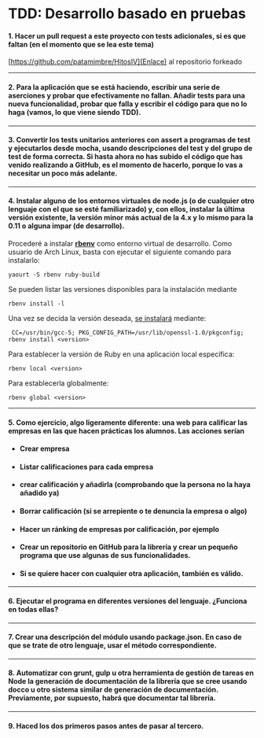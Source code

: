 TDD: Desarrollo basado en pruebas
=======

#### 1. Hacer un pull request a este proyecto con tests adicionales, si es que faltan (en el momento que se lea este tema)

[https://github.com/patamimbre/HitosIV](Enlace) al repositorio forkeado

----
#### 2. Para la aplicación que se está haciendo, escribir una serie de aserciones y probar que efectivamente no fallan. Añadir tests para una nueva funcionalidad, probar que falla y escribir el código para que no lo haga (vamos, lo que viene siendo TDD).

----
#### 3. Convertir los tests unitarios anteriores con assert a programas de test y ejecutarlos desde mocha, usando descripciones del test y del grupo de test de forma correcta. Si hasta ahora no has subido el código que has venido realizando a GitHub, es el momento de hacerlo, porque lo vas a necesitar un poco más adelante.

----
#### 4. Instalar alguno de los entornos virtuales de node.js (o de cualquier otro lenguaje con el que se esté familiarizado) y, con ellos, instalar la última versión existente, la versión minor más actual de la 4.x y lo mismo para la 0.11 o alguna impar (de desarrollo).

Procederé a instalar **[rbenv](https://github.com/rbenv/rbenv)** como entorno virtual de desarrollo. Como usuario de Arch Linux, basta con ejecutar el siguiente comando para instalarlo:

` yaourt -S rbenv ruby-build `

Se pueden listar las versiones disponibles para la instalación mediante

`rbenv install -l`

Una vez se decida la versión deseada, [se instalará](https://wiki.archlinux.org/index.php/Rbenv) mediante:

` CC=/usr/bin/gcc-5; PKG_CONFIG_PATH=/usr/lib/openssl-1.0/pkgconfig; rbenv install <version>`

Para establecer la versión de Ruby en una aplicación local específica:

`rbenv local <version>`

Para establecerla globalmente:

`rbenv global <version>` 







----
#### 5. Como ejercicio, algo ligeramente diferente: una web para calificar las empresas en las que hacen prácticas los alumnos. Las acciones serían
* #### Crear empresa
* #### Listar calificaciones para cada empresa
* #### crear calificación y añadirla (comprobando que la persona no la haya añadido ya)
* #### Borrar calificación (si se arrepiente o te denuncia la empresa o algo)
* #### Hacer un ránking de empresas por calificación, por ejemplo
* #### Crear un repositorio en GitHub para la librería y crear un pequeño programa que use algunas de sus funcionalidades.
* #### Si se quiere hacer con cualquier otra aplicación, también es válido.


----
#### 6. Ejecutar el programa en diferentes versiones del lenguaje. ¿Funciona en todas ellas?

----
#### 7. Crear una descripción del módulo usando package.json. En caso de que se trate de otro lenguaje, usar el método correspondiente.

----
#### 8. Automatizar con grunt, gulp u otra herramienta de gestión de tareas en Node la generación de documentación de la librería que se cree usando docco u otro sistema similar de generación de documentación. Previamente, por supuesto, habrá que documentar tal librería.

----
#### 9. Haced los dos primeros pasos antes de pasar al tercero.

